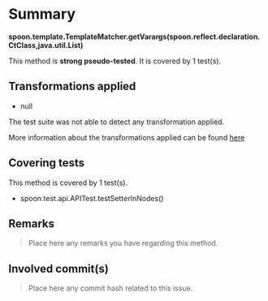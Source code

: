 # Summary
**spoon.template.TemplateMatcher.getVarargs(spoon.reflect.declaration.CtClass,java.util.List)**

This method is **strong pseudo-tested**.
It is covered by 1 test(s). 


## Transformations applied

- null


The test suite was not able to detect any transformation applied.

More information about the transformations applied can be found [here](https://github.com/STAMP-project/pitest-descartes)

## Covering tests
This method is covered by 1 test(s).
* spoon.test.api.APITest.testSetterInNodes()


## Remarks
> Place here any remarks you have regarding this method.

## Involved commit(s)

> Place here any commit hash related to this issue.
